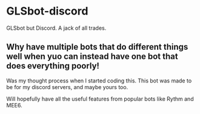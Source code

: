 # GLSbot-discord
GLSbot but Discord. A jack of all trades.

## Why have multiple bots that do different things well when yuo can instead have one bot that does everything poorly!
Was my thought process when I started coding this.
This bot was made to be for my discord servers, and maybe yours too. 

Will hopefully have all the useful features from popular bots like Rythm and MEE6.
